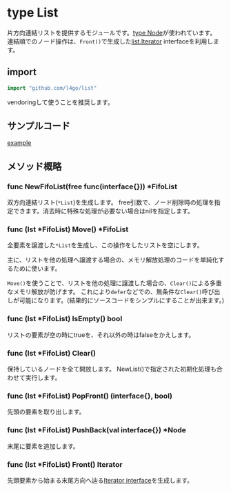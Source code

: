 # type List

片方向連結リストを提供するモジュールです。[type Node](Node.md)が使われています。  
連結順でのノード操作は、`Front()`で生成した[list.Iterator](Iterator.md) interfaceを利用します。

## import
```go
import "github.com/l4go/list"
```
vendoringして使うことを推奨します。

## サンプルコード

[example](../examples/ex_fifo/ex_fifo.go)

## メソッド概略
### func NewFifoList(free func(interface{})) \*FifoList
双方向連結リスト(`*List`)を生成します。
free引数で、ノード削除時の処理を指定できます。消去時に特殊な処理が必要ない場合はnilを指定します。

### func (lst \*FifoList) Move() \*FifoList
全要素を譲渡した`*List`を生成し、この操作をしたリストを空にします。

主に、リストを他の処理へ譲渡する場合の、メモリ解放処理のコードを単純化するために使います。

`Move()`を使うことで、リストを他の処理に譲渡した場合の、`Clear()`による多重なメモリ解放が防げます。
これにより`defer`などでの、無条件な`Clear()`呼び出しが可能になります。(結果的にソースコードをシンプルにすることが出来ます。)

### func (lst \*FifoList) IsEmpty() bool
リストの要素が空の時にtrueを、それ以外の時はfalseをかえします。

### func (lst \*FifoList) Clear()
保持しているノードを全て開放します。
NewList()で指定された初期化処理も合わせて実行します。

### func (lst \*FifoList) PopFront() (interface{}, bool)
先頭の要素を取り出します。

### func (lst \*FifoList) PushBack(val interface{}) \*Node
末尾に要素を追加します。

### func (lst \*FifoList) Front() Iterator
先頭要素から始まる末尾方向へ辿る[Iterator interface](Iterator.md)を生成します。
